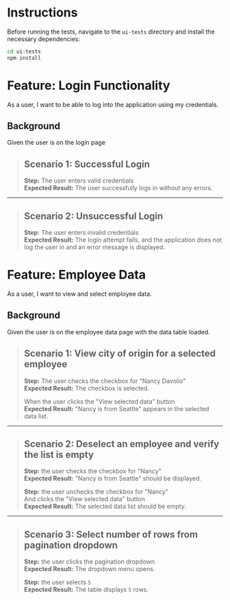 # Instructions
Before running the tests, navigate to the `ui-tests` directory and install the necessary dependencies:

```bash
cd ui-tests
npm install
```
# Feature: Login Functionality

As a user, I want to be able to log into the application using my credentials.

## Background

Given the user is on the login page

> ## Scenario 1: Successful Login
>
> **Step:** The user enters valid credentials  
> **Expected Result:** The user successfully logs in without any errors.

---

> ## Scenario 2: Unsuccessful Login
>
> **Step:** The user enters invalid credentials  
> **Expected Result:** The login attempt fails, and the application does not log the user in and an error message is displayed.

# Feature: Employee Data

As a user, I want to view and select employee data.

## Background

Given the user is on the employee data page with the data table loaded.

> ## Scenario 1: View city of origin for a selected employee
>
> **Step:** The user checks the checkbox for "Nancy Davolio"  
> **Expected Result:** The checkbox is selected.
>
> When the user clicks the "View selected data" button  
> **Expected Result:** "Nancy is from Seattle" appears in the selected data list.

---

> ## Scenario 2: Deselect an employee and verify the list is empty
>
> **Step:** the user checks the checkbox for "Nancy"  
> **Expected Result:** "Nancy is from Seattle" should be displayed.
>
> **Step:** the user unchecks the checkbox for "Nancy"  
> And clicks the "View selected data" button  
> **Expected Result:** The selected data list should be empty.

---

> ## Scenario 3: Select number of rows from pagination dropdown
>
> **Step:** the user clicks the pagination dropdown  
> **Expected Result:** The dropdown menu opens.
>
> **Step:** the user selects `5`  
> **Expected Result:** The table displays `5` rows.
